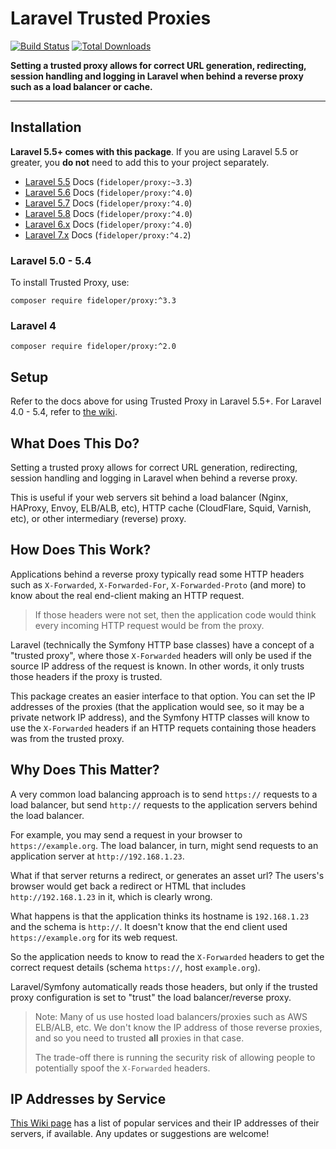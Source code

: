 # Laravel Trusted Proxies

[![Build Status](https://travis-ci.org/fideloper/TrustedProxy.svg?branch=master)](https://travis-ci.org/fideloper/TrustedProxy) [![Total Downloads](https://poser.pugx.org/fideloper/proxy/downloads.png)](https://packagist.org/packages/fideloper/proxy)

**Setting a trusted proxy allows for correct URL generation, redirecting, session handling and logging in Laravel when behind a reverse proxy such as a load balancer or cache.**

---

## Installation

**Laravel 5.5+ comes with this package**. If you are using Laravel 5.5 or greater, you **do not** need to add this to your project separately.

* [Laravel 5.5](https://laravel.com/docs/5.5/requests#configuring-trusted-proxies) Docs (`fideloper/proxy:~3.3`)
* [Laravel 5.6](https://laravel.com/docs/5.6/requests#configuring-trusted-proxies) Docs (`fideloper/proxy:^4.0`)
* [Laravel 5.7](https://laravel.com/docs/5.7/requests#configuring-trusted-proxies) Docs (`fideloper/proxy:^4.0`)
* [Laravel 5.8](https://laravel.com/docs/5.8/requests#configuring-trusted-proxies) Docs (`fideloper/proxy:^4.0`)
* [Laravel 6.x](https://laravel.com/docs/6.x/requests#configuring-trusted-proxies) Docs (`fideloper/proxy:^4.0`)
* [Laravel 7.x](https://laravel.com/docs/7.x/requests#configuring-trusted-proxies) Docs (`fideloper/proxy:^4.2`)


### Laravel 5.0 - 5.4

To install Trusted Proxy, use:

```
composer require fideloper/proxy:^3.3
```

### Laravel 4

```
composer require fideloper/proxy:^2.0
```

## Setup

Refer to the docs above for using Trusted Proxy in Laravel 5.5+. For Laravel 4.0 - 5.4, refer to [the wiki](https://github.com/fideloper/TrustedProxy/wiki).

## What Does This Do?

Setting a trusted proxy allows for correct URL generation, redirecting, session handling and logging in Laravel when behind a reverse proxy.

This is useful if your web servers sit behind a load balancer (Nginx, HAProxy, Envoy, ELB/ALB, etc), HTTP cache (CloudFlare, Squid, Varnish, etc), or other intermediary (reverse) proxy.

## How Does This Work?

Applications behind a reverse proxy typically read some HTTP headers such as `X-Forwarded`, `X-Forwarded-For`, `X-Forwarded-Proto` (and more) to know about the real end-client making an HTTP request.

> If those headers were not set, then the application code would think every incoming HTTP request would be from the proxy.

Laravel (technically the Symfony HTTP base classes) have a concept of a "trusted proxy", where those `X-Forwarded` headers will only be used if the source IP address of the request is known. In other words, it only trusts those headers if the proxy is trusted.

This package creates an easier interface to that option. You can set the IP addresses of the proxies (that the application would see, so it may be a private network IP address), and the Symfony HTTP classes will know to use the `X-Forwarded` headers if an HTTP requets containing those headers was from the trusted proxy.

## Why Does This Matter?

A very common load balancing approach is to send `https://` requests to a load balancer, but send `http://` requests to the application servers behind the load balancer.

For example, you may send a request in your browser to `https://example.org`. The load balancer, in turn, might send requests to an application server at `http://192.168.1.23`. 

What if that server returns a redirect, or generates an asset url? The users's browser would get back a redirect or HTML that includes `http://192.168.1.23` in it, which is clearly wrong.

What happens is that the application thinks its hostname is `192.168.1.23` and the schema is `http://`. It doesn't know that the end client used `https://example.org` for its web request.

So the application needs to know to read the `X-Forwarded` headers to get the correct request details (schema `https://`, host `example.org`).

Laravel/Symfony automatically reads those headers, but only if the trusted proxy configuration is set to "trust" the load balancer/reverse proxy.

> Note: Many of us use hosted load balancers/proxies such as AWS ELB/ALB, etc. We don't know the IP address of those reverse proxies, and so you need to trusted **all** proxies in that case. 
> 
> The trade-off there is running the security risk of allowing people to potentially spoof the `X-Forwarded` headers.

## IP Addresses by Service

[This Wiki page](https://github.com/fideloper/TrustedProxy/wiki/IP-Addresses-of-Popular-Services) has a list of popular services and their IP addresses of their servers, if available. Any updates or suggestions are welcome!
